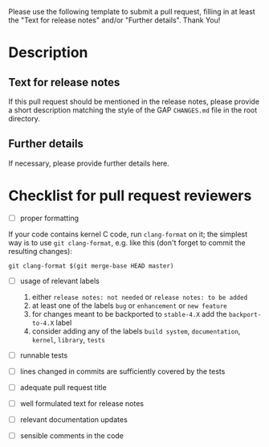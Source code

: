 Please use the following template to submit a pull request, filling
in at least the "Text for release notes" and/or "Further details".
Thank You!

# Description

## Text for release notes 

If this pull request should be mentioned in the release notes, 
please provide a short description matching the style of the GAP
`CHANGES.md` file in the root directory.

## Further details

If necessary, please provide further details here.

# Checklist for pull request reviewers

- [ ] proper formatting

If your code contains kernel C code, run `clang-format` on it; the 
simplest way is to use `git clang-format`, e.g. like this (don't
forget to commit the resulting changes):

    git clang-format $(git merge-base HEAD master)

- [ ] usage of relevant labels

   1. either `release notes: not needed` or `release notes: to be added`
   2. at least one of the labels `bug` or `enhancement` or `new feature`
   3. for changes meant to be backported to `stable-4.X` add the `backport-to-4.X` label
   4. consider adding any of the labels `build system`, `documentation`, `kernel`, `library`, `tests`

- [ ] runnable tests
- [ ] lines changed in commits are sufficiently covered by the tests
- [ ] adequate pull request title
- [ ] well formulated text for release notes
- [ ] relevant documentation updates
- [ ] sensible comments in the code


